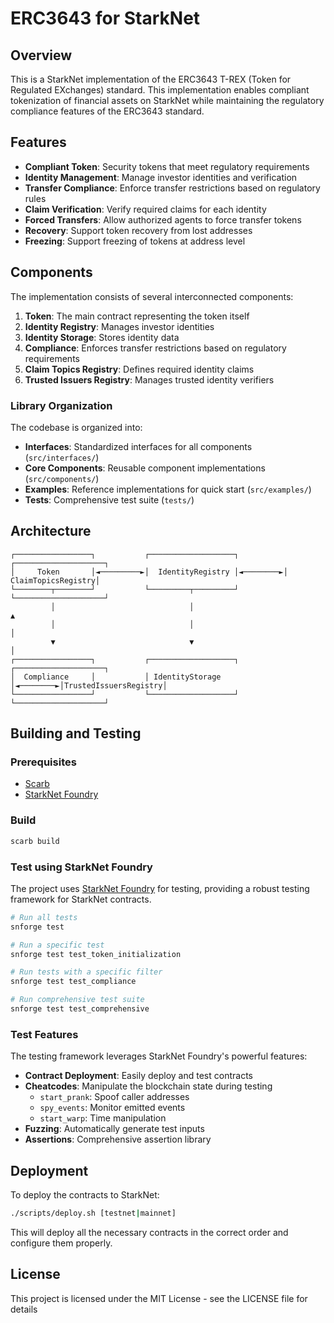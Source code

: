 # ERC3643 for StarkNet

## Overview

This is a StarkNet implementation of the ERC3643 T-REX (Token for Regulated EXchanges) standard. This implementation enables compliant tokenization of financial assets on StarkNet while maintaining the regulatory compliance features of the ERC3643 standard.

## Features

- **Compliant Token**: Security tokens that meet regulatory requirements
- **Identity Management**: Manage investor identities and verification
- **Transfer Compliance**: Enforce transfer restrictions based on regulatory rules
- **Claim Verification**: Verify required claims for each identity
- **Forced Transfers**: Allow authorized agents to force transfer tokens
- **Recovery**: Support token recovery from lost addresses
- **Freezing**: Support freezing of tokens at address level

## Components

The implementation consists of several interconnected components:

1. **Token**: The main contract representing the token itself
2. **Identity Registry**: Manages investor identities
3. **Identity Storage**: Stores identity data
4. **Compliance**: Enforces transfer restrictions based on regulatory requirements
5. **Claim Topics Registry**: Defines required identity claims
6. **Trusted Issuers Registry**: Manages trusted identity verifiers

### Library Organization

The codebase is organized into:

- **Interfaces**: Standardized interfaces for all components (`src/interfaces/`)
- **Core Components**: Reusable component implementations (`src/components/`)
- **Examples**: Reference implementations for quick start (`src/examples/`)
- **Tests**: Comprehensive test suite (`tests/`)

## Architecture

```
┌─────────────────┐           ┌───────────────────┐          ┌────────────────────┐
│     Token       │◄─────────►│  IdentityRegistry │◄────────►│ ClaimTopicsRegistry│
└────────┬────────┘           └─────────┬─────────┘          └────────────────────┘
         │                              │                               ▲
         │                              │                               │
         ▼                              ▼                               │
┌─────────────────┐           ┌───────────────────┐          ┌────────────────────┐
│  Compliance     │           │ IdentityStorage   │◄────────►│TrustedIssuersRegistry│
└─────────────────┘           └───────────────────┘          └────────────────────┘
```

## Building and Testing

### Prerequisites

- [Scarb](https://docs.swmansion.com/scarb/)
- [StarkNet Foundry](https://foundry.paradigm.xyz/)

### Build

```bash
scarb build
```

### Test using StarkNet Foundry

The project uses [StarkNet Foundry](https://foundry.paradigm.xyz/) for testing, providing a robust testing framework for StarkNet contracts.

```bash
# Run all tests
snforge test

# Run a specific test
snforge test test_token_initialization

# Run tests with a specific filter
snforge test test_compliance

# Run comprehensive test suite
snforge test test_comprehensive
```

### Test Features

The testing framework leverages StarkNet Foundry's powerful features:

- **Contract Deployment**: Easily deploy and test contracts
- **Cheatcodes**: Manipulate the blockchain state during testing
  - `start_prank`: Spoof caller addresses
  - `spy_events`: Monitor emitted events
  - `start_warp`: Time manipulation
- **Fuzzing**: Automatically generate test inputs
- **Assertions**: Comprehensive assertion library

## Deployment

To deploy the contracts to StarkNet:

```bash
./scripts/deploy.sh [testnet|mainnet]
```

This will deploy all the necessary contracts in the correct order and configure them properly.

## License

This project is licensed under the MIT License - see the LICENSE file for details